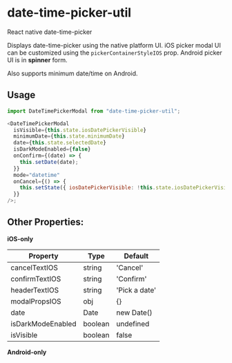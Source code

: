 # date-time-picker-util

React native date-time-picker

Displays date-time-picker using the native platform UI. iOS picker modal UI can be customized using the `pickerContainerStyleIOS` prop. Android picker UI is in **spinner** form.

Also supports minimum date/time on Android.

## Usage

```javascript
import DateTimePickerModal from "date-time-picker-util";

<DateTimePickerModal
  isVisible={this.state.iosDatePickerVisible}
  minimumDate={this.state.minimumDate}
  date={this.state.selectedDate}
  isDarkModeEnabled={false}
  onConfirm={(date) => {
    this.setDate(date);
  }}
  mode="datetime"
  onCancel={() => {
    this.setState({ iosDatePickerVisible: !this.state.iosDatePickerVisible });
  }}
/>;
```

## **Other Properties:**

**iOS-only**

| **Property**      | **Type** | **Default**   |
| ----------------- | -------- | ------------- |
| cancelTextIOS     | string   | 'Cancel'      |
| confirmTextIOS    | string   | 'Confirm'     |
| headerTextIOS     | string   | 'Pick a date' |
| modalPropsIOS     | obj      | {}            |
| date              | Date     | new Date()    |
| isDarkModeEnabled | boolean  | undefined     |
| isVisible         | boolean  | false         |

**Android-only**
